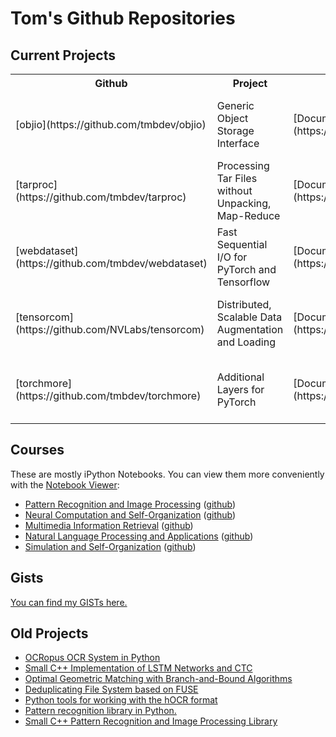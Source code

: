 Tom's Github Repositories
==========================

Current Projects
----------------

<table>

<tr>
<th>Github</th>
<th>Project</th>
<th>Documentation</th>
<th>Test</th>
<th>Lint</th>
</tr>

<tr>
<td>[objio](https://github.com/tmbdev/objio)</td>
<td>Generic Object Storage Interface</td>
<td>[Documentation](https://objio.readthedocs.io/en/latest/)</td>
<td>[![Test](https://github.com/tmbdev/objio/workflows/Test/badge.svg)](http://github.com/tmbdev/objio/actions)</td>
<td>[![DeepSource](https://static.deepsource.io/deepsource-badge-light-mini.svg)](https://deepsource.io/gh/tmbdev/objio/?ref=repository-badge)</td>
</tr>

<tr>
<td>[tarproc](https://github.com/tmbdev/tarproc)</td>
<td>Processing Tar Files without Unpacking, Map-Reduce</td>
<td>[Documentation](https://tarproc.readthedocs.io/en/latest/)</td>
<td>[![Test](https://github.com/tmbdev/tarproc/workflows/Test/badge.svg)](http://github.com/tmbdev/tarproc/actions)</td>
<td>[![DeepSource](https://static.deepsource.io/deepsource-badge-light-mini.svg)](https://deepsource.io/gh/tmbdev/tarproc/?ref=repository-badge)</td>
</tr>

<tr>
<td>[webdataset](https://github.com/tmbdev/webdataset)</td>
<td>Fast Sequential I/O for PyTorch and Tensorflow</td>
<td>[Documentation](https://webdataset.readthedocs.io/en/latest/)</td>
<td>[![Test](https://github.com/tmbdev/webdataset/workflows/Test/badge.svg)](http://github.com/tmbdev/webdataset/actions)</td>
<td>[![DeepSource](https://static.deepsource.io/deepsource-badge-light-mini.svg)](https://deepsource.io/gh/tmbdev/webdataset/?ref=repository-badge)</td>
</tr>

<tr>
<td>[tensorcom](https://github.com/NVLabs/tensorcom)</td>
<td>Distributed, Scalable Data Augmentation and Loading</td>
<td>[Documentation](https://tensorcom.readthedocs.io/en/latest/)</td>
<td>[![Test](https://github.com/NVLabs/tensorcom/workflows/Test/badge.svg)](http://github.com/NVLabs/tensorcom/actions)</td>
<td>[![DeepSource](https://static.deepsource.io/deepsource-badge-light-mini.svg)](https://deepsource.io/gh/tmbdev/tensorcom/?ref=repository-badge)</td>
</tr>

<tr>
<td>[torchmore](https://github.com/tmbdev/torchmore)</td>
<td>Additional Layers for PyTorch</td>
<td>[Documentation](https://torchmore.readthedocs.io/en/latest/)</td>
<td>[![Test](https://github.com/tmbdev/torchmore/workflows/Test/badge.svg)](http://github.com/tmbdev/torchmore/actions)</td>
<td>[![DeepSource](https://static.deepsource.io/deepsource-badge-light-mini.svg)](https://deepsource.io/gh/tmbdev/torchmore/?ref=repository-badge)</td>
</tr>

</table>

Courses
-------

These are mostly iPython Notebooks. You can view them more conveniently
with the [Notebook Viewer](http://nbviewer.ipython.org/github/tmbdev/):

- [Pattern Recognition and Image Processing](http://nbviewer.ipython.org/github/tmbdev/teaching-lw/tree/master/) ([github](https://github.com/tmbdev/teaching-lw))
- [Neural Computation and Self-Organization](http://nbviewer.ipython.org/github/tmbdev/teaching-ncso/tree/master/) ([github](https://github.com/tmbdev/teaching-ncso))
- [Multimedia Information Retrieval](http://nbviewer.ipython.org/github/tmbdev/teaching-mmir/tree/master/) ([github](https://github.com/tmbdev/teaching-mmir))
- [Natural Language Processing and Applications](http://nbviewer.ipython.org/github/tmbdev/teaching-nlpa/tree/master/) ([github](https://github.com/tmbdev/teaching-nlpa))
- [Simulation and Self-Organization](http://nbviewer.ipython.org/github/tmbdev/teaching-simso/tree/master/) ([github](https://github.com/tmbdev/teaching-simso))

Gists
-----

[You can find my GISTs here.](https://gist.github.com/tmbdev/)

Old Projects
--------------

- [OCRopus OCR System in Python](https://github.com/tmbdev/ocropy)
- [Small C++ Implementation of LSTM Networks and CTC](https://github.com/tmbdev/clstm)
- [Optimal Geometric Matching with Branch-and-Bound Algorithms](https://github.com/tmbdev/rast)
- [Deduplicating File System based on FUSE](https://github.com/tmbdev/archivefs)
- [Python tools for working with the hOCR format](https://github.com/tmbdev/hocr-tools)
- [Pattern recognition library in Python.](https://github.com/tmbdev/iuprlab)
- [Small C++ Pattern Recognition and Image Processing Library](https://github.com/tmbdev/iulib)
<!--
- [iPython Notebook to TeX/Beamer Conversion](https://github.com/tmbdev/nb2tex)
- [Pattern recognition library in Fortran](https://github.com/tmbdev/fwork)
- [LSTM and neural network library in Fortran](https://github.com/tmbdev/flstm)
-->
